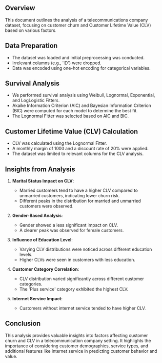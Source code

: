 ## Overview
This document outlines the analysis of a telecommunications company dataset, focusing on customer churn and Customer Lifetime Value (CLV) based on various factors.

## Data Preparation
- The dataset was loaded and initial preprocessing was conducted.
- Irrelevant columns (e.g., 'ID') were dropped.
- Data was encoded using one-hot encoding for categorical variables.

## Survival Analysis
- We performed survival analysis using Weibull, Lognormal, Exponential, and LogLogistic Fitters.
- Akaike Information Criterion (AIC) and Bayesian Information Criterion (BIC) were computed for each model to determine the best fit.
- The Lognormal Fitter was selected based on AIC and BIC.

## Customer Lifetime Value (CLV) Calculation
- CLV was calculated using the Lognormal Fitter.
- A monthly margin of 1000 and a discount rate of 20% were applied.
- The dataset was limited to relevant columns for the CLV analysis.

## Insights from Analysis
1. **Marital Status Impact on CLV**:
   - Married customers tend to have a higher CLV compared to unmarried customers, indicating lower churn risk.
   - Different peaks in the distribution for married and unmarried customers were observed.

2. **Gender-Based Analysis**:
   - Gender showed a less significant impact on CLV.
   - A clearer peak was observed for female customers.

3. **Influence of Education Level**:
   - Varying CLV distributions were noticed across different education levels.
   - Higher CLVs were seen in customers with less education.

4. **Customer Category Correlation**:
   - CLV distribution varied significantly across different customer categories.
   - The 'Plus service' category exhibited the highest CLV.

5. **Internet Service Impact**:
   - Customers without internet service tended to have higher CLV.

## Conclusion
This analysis provides valuable insights into factors affecting customer churn and CLV in a telecommunication company setting. It highlights the importance of considering customer demographics, service types, and additional features like internet service in predicting customer behavior and value.
